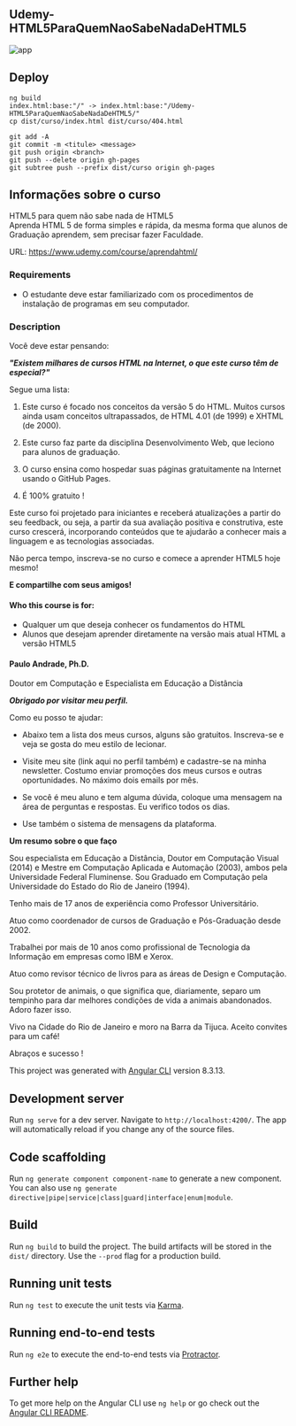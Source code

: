 ## Udemy-HTML5ParaQuemNaoSabeNadaDeHTML5
![app](https://github.com/nitaicharan/Udemy-JavaScriptEJQueryParaIniciantes/blob/master/app.png?raw=true)

## Deploy
```
ng build
index.html:base:"/" -> index.html:base:"/Udemy-HTML5ParaQuemNaoSabeNadaDeHTML5/"
cp dist/curso/index.html dist/curso/404.html

git add -A
git commit -m <titule> <message>
git push origin <branch>
git push --delete origin gh-pages
git subtree push --prefix dist/curso origin gh-pages
```
## Informações sobre o curso
HTML5 para quem não sabe nada de HTML5
<br>Aprenda HTML 5 de forma simples e rápida, da mesma forma que alunos de Graduação aprendem, sem precisar fazer Faculdade.

URL: https://www.udemy.com/course/aprendahtml/

### Requirements
- O estudante deve estar familiarizado com os procedimentos de instalação de programas em seu computador.

### Description
Você deve estar pensando:

***"Existem milhares de cursos HTML na Internet, o que este curso têm de especial?"***

Segue uma lista:

1. Este curso é focado nos conceitos da versão 5 do HTML. Muitos cursos ainda usam conceitos ultrapassados, de HTML 4.01 (de 1999) e XHTML (de 2000).

1. Este curso faz parte da disciplina Desenvolvimento Web, que leciono para alunos de graduação. 

1. O curso ensina como hospedar suas páginas gratuitamente na Internet usando o GitHub Pages.

1. É 100% gratuito !

Este curso foi projetado para iniciantes e receberá atualizações a partir do seu feedback, ou seja, a partir da sua avaliação positiva e construtiva, este curso crescerá, incorporando conteúdos que te ajudarão a conhecer mais a linguagem e as tecnologias associadas.

Não perca tempo, inscreva-se no curso e comece a aprender HTML5 hoje mesmo!

**E compartilhe com seus amigos!**

#### Who this course is for:
- Qualquer um que deseja conhecer os fundamentos do HTML
- Alunos que desejam aprender diretamente na versão mais atual HTML a versão HTML5

#### Paulo Andrade, Ph.D.
Doutor em Computação e Especialista em Educação a Distância

***Obrigado por visitar meu perfil.***

Como eu posso te ajudar:

- Abaixo tem a lista dos meus cursos, alguns são gratuitos. Inscreva-se e veja se gosta do meu estilo de lecionar.

- Visite meu site (link aqui no perfil também) e cadastre-se na minha newsletter. Costumo enviar promoções dos meus cursos e outras oportunidades. No máximo dois emails por mês.

- Se você é meu aluno e tem alguma dúvida, coloque uma mensagem na área de perguntas e respostas. Eu verifico todos os dias.

- Use também o sistema de mensagens da plataforma.

**Um resumo sobre o que faço**

Sou especialista em Educação a Distância, Doutor em Computação Visual (2014) e Mestre em Computação Aplicada e Automação (2003), ambos pela Universidade Federal Fluminense. Sou Graduado em Computação pela Universidade do Estado do Rio de Janeiro (1994).

Tenho mais de 17 anos de experiência como Professor Universitário.

Atuo como coordenador de cursos de Graduação e Pós-Graduação desde 2002.

Trabalhei por mais de 10 anos como profissional de Tecnologia da Informação em empresas como IBM e Xerox.

Atuo como revisor técnico de livros para as áreas de Design e Computação.

Sou protetor de animais, o que significa que, diariamente, separo um tempinho para dar melhores condições de vida a animais abandonados. Adoro fazer isso.

Vivo na Cidade do Rio de Janeiro e moro na Barra da Tijuca. Aceito convites para um café!

Abraços e sucesso !

This project was generated with [Angular CLI](https://github.com/angular/angular-cli) version 8.3.13.

## Development server

Run `ng serve` for a dev server. Navigate to `http://localhost:4200/`. The app will automatically reload if you change any of the source files.

## Code scaffolding

Run `ng generate component component-name` to generate a new component. You can also use `ng generate directive|pipe|service|class|guard|interface|enum|module`.

## Build

Run `ng build` to build the project. The build artifacts will be stored in the `dist/` directory. Use the `--prod` flag for a production build.

## Running unit tests

Run `ng test` to execute the unit tests via [Karma](https://karma-runner.github.io).

## Running end-to-end tests

Run `ng e2e` to execute the end-to-end tests via [Protractor](http://www.protractortest.org/).

## Further help

To get more help on the Angular CLI use `ng help` or go check out the [Angular CLI README](https://github.com/angular/angular-cli/blob/master/README.md).
